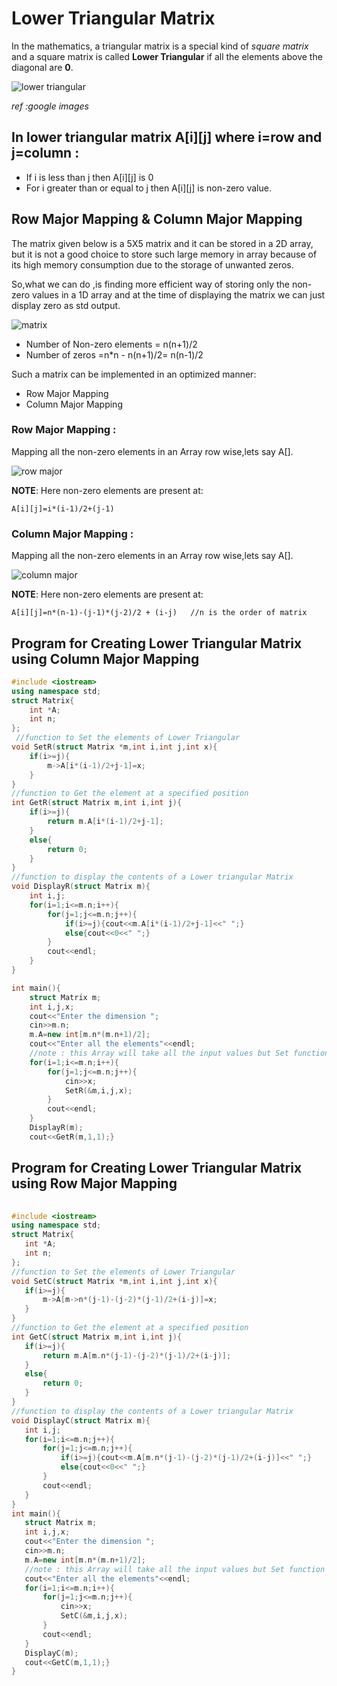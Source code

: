 # Lower Triangular Matrix

 In the mathematics, a triangular matrix is a special kind of *square matrix* and  a square matrix is called **Lower Triangular** if all the elements above the diagonal are **0**. 
 
 ![lower triangular](https://imgur.com/dNyIBpt.jpg)

 *ref :google images*

## In lower triangular matrix A[i][j] where i=row and j=column :
* If i is less than j then A[i][j] is 0
* For i greater than or equal to j then A[i][j] is non-zero value.

## Row Major Mapping & Column Major Mapping
  The matrix given below is a 5X5 matrix and it can be stored in a 2D array, but it is not a good choice to store such large memory in array because of its high memory consumption due to the storage of unwanted zeros. 

  So,what we can do ,is finding more efficient way of storing only the non-zero values in a 1D array and at the time of displaying the matrix we can just display zero as std output.
 
![matrix](https://imgur.com/3UXFTdg.jpg)

- Number of Non-zero elements = n(n+1)/2
- Number of zeros =n*n - n(n+1)/2= n(n-1)/2

 Such a matrix can be implemented in an optimized manner:
- Row Major Mapping
-  Column Major Mapping
### **Row Major Mapping** :
Mapping all the non-zero elements in an Array row wise,lets say A[].

![row major](https://imgur.com/tLFJySY.jpg)

**NOTE**: Here non-zero elements are present at:
```
A[i][j]=i*(i-1)/2+(j-1)
```

### **Column Major Mapping** :
Mapping all the non-zero elements in an Array row wise,lets say A[].

![column major](https://imgur.com/6mgaXmq.jpg)

**NOTE**: Here non-zero elements are present at:
```
A[i][j]=n*(n-1)-(j-1)*(j-2)/2 + (i-j)   //n is the order of matrix
```

## Program for Creating Lower Triangular Matrix using Column Major Mapping
```cpp
#include <iostream>
using namespace std;
struct Matrix{
    int *A;
    int n;
};
 //function to Set the elements of Lower Triangular 
void SetR(struct Matrix *m,int i,int j,int x){   
    if(i>=j){ 
        m->A[i*(i-1)/2+j-1]=x;
    }
}
//function to Get the element at a specified position
int GetR(struct Matrix m,int i,int j){       
    if(i>=j){
        return m.A[i*(i-1)/2+j-1];
    }
    else{
        return 0;
    }
}
//function to display the contents of a Lower triangular Matrix
void DisplayR(struct Matrix m){          
    int i,j;
    for(i=1;i<=m.n;i++){
        for(j=1;j<=m.n;j++){
            if(i>=j){cout<<m.A[i*(i-1)/2+j-1]<<" ";}
            else{cout<<0<<" ";}
        }
        cout<<endl;
    }
}

int main(){
    struct Matrix m;
    int i,j,x;
    cout<<"Enter the dimension ";
    cin>>m.n;
    m.A=new int[m.n*(m.n+1)/2];
    cout<<"Enter all the elements"<<endl;
    //note : this Array will take all the input values but Set function will set the values at required index to only at the lower part of the matrix and Display funciton will display the upper part values of matrix as 0.
    for(i=1;i<=m.n;i++){
        for(j=1;j<=m.n;j++){
            cin>>x;
            SetR(&m,i,j,x);
        }
        cout<<endl;
    }
    DisplayR(m);
    cout<<GetR(m,1,1);}

```   
## Program for Creating Lower Triangular Matrix using Row Major Mapping
 ```cpp    
    
#include <iostream>
using namespace std;
struct Matrix{
    int *A;
    int n;
};
 //function to Set the elements of Lower Triangular    
void SetC(struct Matrix *m,int i,int j,int x){  
    if(i>=j){
        m->A[m->n*(j-1)-(j-2)*(j-1)/2+(i-j)]=x;
    }
}
//function to Get the element at a specified position
int GetC(struct Matrix m,int i,int j){           
    if(i>=j){
        return m.A[m.n*(j-1)-(j-2)*(j-1)/2+(i-j)];
    }
    else{
        return 0;
    }
}
//function to display the contents of a Lower triangular Matrix
void DisplayC(struct Matrix m){           
    int i,j;
    for(i=1;i<=m.n;j++){
        for(j=1;j<=m.n;j++){
            if(i>=j){cout<<m.A[m.n*(j-1)-(j-2)*(j-1)/2+(i-j)]<<" ";}
            else{cout<<0<<" ";}
        }
        cout<<endl;
    }
}
int main(){
    struct Matrix m;
    int i,j,x;
    cout<<"Enter the dimension ";
    cin>>m.n;
    m.A=new int[m.n*(m.n+1)/2];
    //note : this Array will take all the input values but Set function will set the values at required index only at the upper part of the matrix and Display funciton will display the lower part values of matrix as 0.
    cout<<"Enter all the elements"<<endl;
    for(i=1;i<=m.n;i++){
        for(j=1;j<=m.n;j++){
            cin>>x;
            SetC(&m,i,j,x);
        }
        cout<<endl;
    }
    DisplayC(m);
    cout<<GetC(m,1,1);}
}
```


